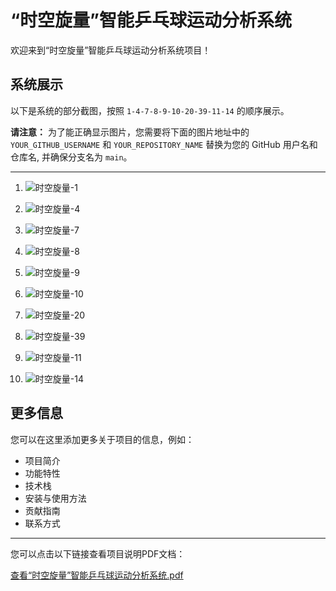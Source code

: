 # “时空旋量”智能乒乓球运动分析系统

欢迎来到“时空旋量”智能乒乓球运动分析系统项目！

## 系统展示

以下是系统的部分截图，按照 `1-4-7-8-9-10-20-39-11-14` 的顺序展示。

**请注意：** 为了能正确显示图片，您需要将下面的图片地址中的 `YOUR_GITHUB_USERNAME` 和 `YOUR_REPOSITORY_NAME` 替换为您的 GitHub 用户名和仓库名, 并确保分支名为 `main`。

---

1.  ![时空旋量-1](https://raw.githubusercontent.com/YOUR_GITHUB_USERNAME/YOUR_REPOSITORY_NAME/main/JPG/%E2%80%9C%E6%97%B6%E7%A9%BA%E6%97%8B%E9%87%8F%E2%80%9D%E6%99%BA%E8%83%BD%E4%B9%92%E4%B9%93%E7%90%83%E8%BF%90%E5%8A%A8%E5%88%86%E6%9E%90%E7%B3%BB%E7%BB%9F_page-0001.jpg)

2.  ![时空旋量-4](https://raw.githubusercontent.com/YOUR_GITHUB_USERNAME/YOUR_REPOSITORY_NAME/main/JPG/%E2%80%9C%E6%97%B6%E7%A9%BA%E6%97%8B%E9%87%8F%E2%80%9D%E6%99%BA%E8%83%BD%E4%B9%92%E4%B9%93%E7%90%83%E8%BF%90%E5%8A%A8%E5%88%86%E6%9E%90%E7%B3%BB%E7%BB%9F_page-0004.jpg)

3.  ![时空旋量-7](https://raw.githubusercontent.com/YOUR_GITHUB_USERNAME/YOUR_REPOSITORY_NAME/main/JPG/%E2%80%9C%E6%97%B6%E7%A9%BA%E6%97%8B%E9%87%8F%E2%80%9D%E6%99%BA%E8%83%BD%E4%B9%92%E4%B9%93%E7%90%83%E8%BF%90%E5%8A%A8%E5%88%86%E6%9E%90%E7%B3%BB%E7%BB%9F_page-0007.jpg)

4.  ![时空旋量-8](httpshttps://raw.githubusercontent.com/YOUR_GITHUB_USERNAME/YOUR_REPOSITORY_NAME/main/JPG/%E2%80%9C%E6%97%B6%E7%A9%BA%E6%97%8B%E9%87%8F%E2%80%9D%E6%99%BA%E8%83%BD%E4%B9%92%E4%B9%93%E7%90%83%E8%BF%90%E5%8A%A8%E5%88%86%E6%9E%90%E7%B3%BB%E7%BB%9F_page-0008.jpg)

5.  ![时空旋量-9](https://raw.githubusercontent.com/YOUR_GITHUB_USERNAME/YOUR_REPOSITORY_NAME/main/JPG/%E2%80%9C%E6%97%B6%E7%A9%BA%E6%97%8B%E9%87%8F%E2%80%9D%E6%99%BA%E8%83%BD%E4%B9%92%E4%B9%93%E7%90%83%E8%BF%90%E5%8A%A8%E5%88%86%E6%9E%90%E7%B3%BB%E7%BB%9F_page-0009.jpg)

6.  ![时空旋量-10](httpshttps://raw.githubusercontent.com/YOUR_GITHUB_USERNAME/YOUR_REPOSITORY_NAME/main/JPG/%E2%80%9C%E6%97%B6%E7%A9%BA%E6%97%8B%E9%87%8F%E2%80%9D%E6%99%BA%E8%83%BD%E4%B9%92%E4%B9%93%E7%90%83%E8%BF%90%E5%8A%A8%E5%88%86%E6%9E%90%E7%B3%BB%E7%BB%9F_page-0010.jpg)

7.  ![时空旋量-20](httpshttps://raw.githubusercontent.com/YOUR_GITHUB_USERNAME/YOUR_REPOSITORY_NAME/main/JPG/%E2%80%9C%E6%97%B6%E7%A9%BA%E6%97%8B%E9%87%8F%E2%80%9D%E6%99%BA%E8%83%BD%E4%B9%92%E4%B9%93%E7%90%83%E8%BF%90%E5%8A%A8%E5%88%86%E6%9E%90%E7%B3%BB%E7%BB%9F_page-0020.jpg)

8.  ![时空旋量-39](https://raw.githubusercontent.com/YOUR_GITHUB_USERNAME/YOUR_REPOSITORY_NAME/main/JPG/%E2%80%9C%E6%97%B6%E7%A9%BA%E6%97%8B%E9%87%8F%E2%80%9D%E6%99%BA%E8%83%BD%E4%B9%92%E4%B9%93%E7%90%83%E8%BF%90%E5%8A%A8%E5%88%86%E6%9E%90%E7%B3%BB%E7%BB%9F_page-0039.jpg)

9.  ![时空旋量-11](https://raw.githubusercontent.com/YOUR_GITHUB_USERNAME/YOUR_REPOSITORY_NAME/main/JPG/%E2%80%9C%E6%97%B6%E7%A9%BA%E6%97%8B%E9%87%8F%E2%80%9D%E6%99%BA%E8%83%BD%E4%B9%92%E4%B9%93%E7%90%83%E8%BF%90%E5%8A%A8%E5%88%86%E6%9E%90%E7%B3%BB%E7%BB%9F_page-0011.jpg)

10. ![时空旋量-14](https://raw.githubusercontent.com/YOUR_GITHUB_USERNAME/YOUR_REPOSITORY_NAME/main/JPG/%E2%80%9C%E6%97%B6%E7%A9%BA%E6%97%8B%E9%87%8F%E2%80%9D%E6%99%BA%E8%83%BD%E4%B9%92%E4%B9%93%E7%90%83%E8%BF%90%E5%8A%A8%E5%88%86%E6%9E%90%E7%B3%BB%E7%BB%9F_page-0014.jpg)

## 更多信息

您可以在这里添加更多关于项目的信息，例如：
*   项目简介
*   功能特性
*   技术栈
*   安装与使用方法
*   贡献指南
*   联系方式

---

您可以点击以下链接查看项目说明PDF文档：

[查看“时空旋量”智能乒乓球运动分析系统.pdf](https://github.com/Firefly-ZRK/-/blob/master/%E2%80%9C%E6%97%B6%E7%A9%BA%E6%97%8B%E9%87%8F%E2%80%9D%E6%99%BA%E8%83%BD%E4%B9%92%E4%B9%93%E7%90%83%E8%BF%90%E5%8A%A8%E5%88%86%E6%9E%90%E7%B3%BB%E7%BB%9F.pdf)
